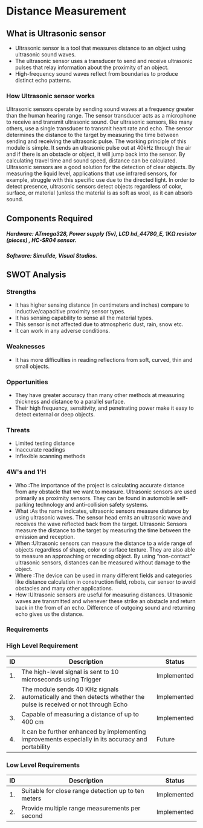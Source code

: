 # Distance Measurement

## What is Ultrasonic sensor
* Ultrasonic sensor is a tool that measures distance to an object using ultrasonic sound waves.
*  The ultrasonic sensor uses a transducer to send and receive ultrasonic pulses that relay information about the proximity of an object. 
*   High-frequency sound waves reflect from boundaries to produce distinct echo patterns.
### How Ultrasonic sensor works
 Ultrasonic sensors operate by sending sound waves at a frequency greater than the human hearing range. The sensor transducer acts as a microphone to receive and transmit ultrasonic sound. Our ultrasonic sensors, like many others, use a single transducer to transmit heart rate and echo. The sensor determines the distance to the target by measuring the time between sending and receiving the ultrasonic pulse.
The working principle of this module is simple. It sends an ultrasonic pulse out at 40kHz through the air and if there is an obstacle or object, it will jump back into the sensor. By calculating travel time and sound speed, distance can be calculated. Ultrasonic sensors are a good solution for the detection of clear objects. By measuring the liquid level, applications that use infrared sensors, for example, struggle with this specific use due to the directed light. In order to detect presence, ultrasonic sensors detect objects regardless of color, surface, or material (unless the material is as soft as wool, as it can absorb sound.
## Components Required
##### Hardware: ATmega328, Power supply (5v), LCD hd_44780_E,  1KΩ resistor (pieces) , HC-SR04 sensor.
##### Software: Simulide, Visual Studios.


## SWOT Analysis
### Strengths
*   It has higher sensing distance (in centimeters and inches) compare to inductive/capacitive proximity sensor types.
*   It has sensing capability to sense all the material types.
*   This sensor is not affected due to atmospheric dust, rain, snow etc.
*   It can work in any adverse conditions.

### Weaknesses
*   It has more difficulties in reading reflections from soft, curved, thin and small objects.
### Opportunities
*   They have greater accuracy than many other methods at measuring thickness and distance to a parallel surface.
*   Their high frequency, sensitivity, and penetrating power make it easy to detect external or deep objects.
### Threats
*   Limited testing distance
*   Inaccurate readings
*   Inflexible scanning methods
### 4W's and 1'H 
*   Who :The importance of the project is calculating accurate distance from any obstacle that we want to measure. Ultrasonic sensors are used primarily as proximity sensors. They can be found in automobile self-parking technology and anti-collision safety systems.
*   What :As the name indicates, ultrasonic sensors measure distance by using ultrasonic waves. The sensor head emits an ultrasonic wave and receives the wave reflected back from the target. Ultrasonic Sensors measure the distance to the target by measuring the time between the emission and reception.
*   When :Ultrasonic sensors can measure the distance to a wide range of objects regardless of shape, color or surface texture. They are also able to measure an approaching or receding object. By using “non-contact” ultrasonic sensors, distances can be measured without damage to the object.
*   Where :The device can be used in many different fields and categories like distance calculation in construction field, robots, car sensor to avoid obstacles and many other applications.
*   How :Ultrasonic sensors are useful for measuring distances. Ultrasonic waves are transmitted and whenever these strike an obstacle and return back in the from of an echo. Difference of outgoing sound and returning echo gives us the distance.
### Requirements
### High Level Requirement
| ID | Description | Status |
| ----- | ----- | ----- |
| 1. | The high-level signal is sent to 10 microseconds using Trigger | Implemented |
| 2. | The module sends 40 KHz signals automatically and then detects whether the pulse is received or not through Echo| Implemented |
| 3. | Capable of measuring a distance of up to 400 cm| Implemented |
| 4. | It can be further enhanced by implementing improvements especially in its accuracy and portability | Future |
### Low Level Requirements
| ID | Description | Status |
| ----- | ----- | ----- |
| 1. | Suitable for close range detection up to ten meters | Implemented |
| 2. | Provide multiple range measurements per second| Implemented |
